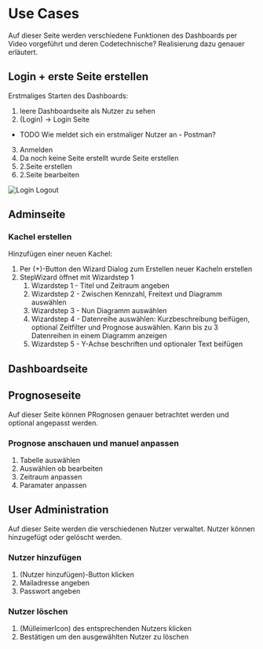 # Use Cases 
Auf dieser Seite werden verschiedene Funktionen des Dashboards per Video vorgeführt und deren Codetechnische? Realisierung dazu genauer erläutert.


## Login + erste Seite erstellen  
Erstmaliges Starten des Dashboards:  
1. leere Dashboardseite als Nutzer zu sehen
2. (Login) -> Login Seite
- TODO Wie meldet sich ein erstmaliger Nutzer an - Postman?
3. Anmelden
4. Da noch keine Seite erstellt wurde Seite erstellen
5. 2.Seite erstellen
6. 2.Seite bearbeiten

![Login Logout](C:\Users\miche\Documents\GitHub\dashboardDoc\Data\Login_Logout.gif)


## Adminseite
### Kachel erstellen  
Hinzufügen einer neuen Kachel:  

1. Per (+)-Button den Wizard Dialog zum Erstellen neuer Kacheln erstellen
2. StepWizard öffnet mit Wizardstep 1
    1. Wizardstep 1 - Titel und Zeitraum angeben
    2. Wizardstep 2 - Zwischen Kennzahl, Freitext und Diagramm auswählen
    3. Wizardstep 3 - Nun Diagramm auswählen
    4. Wizardstep 4 - Datenreihe auswählen: Kurzbeschreibung beifügen, optional Zeitfilter und Prognose auswählen. Kann bis zu 3 Datenreihen in einem Diagramm anzeigen
    5. Wizardstep 5 - Y-Achse beschriften und optionaler Text beifügen

## Dashboardseite 

## Prognoseseite
Auf dieser Seite können PRognosen genauer betrachtet werden und optional angepasst werden.

### Prognose anschauen und manuel anpassen   
1. Tabelle auswählen
2. Auswählen ob bearbeiten
3. Zeitraum anpassen
4. Paramater anpassen

## User Administration
Auf dieser Seite werden die verschiedenen Nutzer verwaltet. Nutzer können hinzugefügt oder gelöscht werden.

### Nutzer hinzufügen 

1. (Nutzer hinzufügen)-Button klicken
2. Mailadresse angeben
3. Passwort angeben

### Nutzer löschen  
1. (MülleimerIcon) des entsprechenden Nutzers klicken
2. Bestätigen um den ausgewählten Nutzer zu löschen








